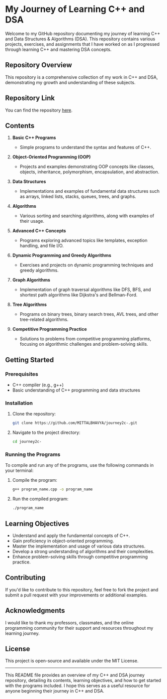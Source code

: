 # My Journey of Learning C++ and DSA

Welcome to my GitHub repository documenting my journey of learning C++ and Data Structures & Algorithms (DSA). This repository contains various projects, exercises, and assignments that I have worked on as I progressed through learning C++ and mastering DSA concepts.

## Repository Overview

This repository is a comprehensive collection of my work in C++ and DSA, demonstrating my growth and understanding of these subjects.

## Repository Link

You can find the repository [here](https://github.com/MITTALBHAVYA/journey2c-).

## Contents

1. **Basic C++ Programs**
   - Simple programs to understand the syntax and features of C++.

2. **Object-Oriented Programming (OOP)**
   - Projects and examples demonstrating OOP concepts like classes, objects, inheritance, polymorphism, encapsulation, and abstraction.

3. **Data Structures**
   - Implementations and examples of fundamental data structures such as arrays, linked lists, stacks, queues, trees, and graphs.

4. **Algorithms**
   - Various sorting and searching algorithms, along with examples of their usage.

5. **Advanced C++ Concepts**
   - Programs exploring advanced topics like templates, exception handling, and file I/O.

6. **Dynamic Programming and Greedy Algorithms**
   - Exercises and projects on dynamic programming techniques and greedy algorithms.

7. **Graph Algorithms**
   - Implementation of graph traversal algorithms like DFS, BFS, and shortest path algorithms like Dijkstra's and Bellman-Ford.

8. **Tree Algorithms**
   - Programs on binary trees, binary search trees, AVL trees, and other tree-related algorithms.

9. **Competitive Programming Practice**
   - Solutions to problems from competitive programming platforms, focusing on algorithmic challenges and problem-solving skills.

## Getting Started

### Prerequisites

- C++ compiler (e.g., g++)
- Basic understanding of C++ programming and data structures

### Installation

1. Clone the repository:
   ```bash
   git clone https://github.com/MITTALBHAVYA/journey2c-.git
   ```
2. Navigate to the project directory:
   ```bash
   cd journey2c-
   ```

### Running the Programs

To compile and run any of the programs, use the following commands in your terminal:

1. Compile the program:
   ```bash
   g++ program_name.cpp -o program_name
   ```
2. Run the compiled program:
   ```bash
   ./program_name
   ```

## Learning Objectives

- Understand and apply the fundamental concepts of C++.
- Gain proficiency in object-oriented programming.
- Master the implementation and usage of various data structures.
- Develop a strong understanding of algorithms and their complexities.
- Enhance problem-solving skills through competitive programming practice.

## Contributing

If you'd like to contribute to this repository, feel free to fork the project and submit a pull request with your improvements or additional examples.

## Acknowledgments

I would like to thank my professors, classmates, and the online programming community for their support and resources throughout my learning journey.

## License

This project is open-source and available under the MIT License.

---

This README file provides an overview of my C++ and DSA journey repository, detailing its contents, learning objectives, and how to get started with the programs included. I hope this serves as a useful resource for anyone beginning their journey in C++ and DSA.